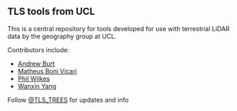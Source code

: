 ## TLS tools from UCL

This is a central repository for tools developed for use with terrestrial LiDAR data by the geography group at UCL.

Contributors include:

- [Andrew Burt](https://github.com/apburt)
- [Matheus Boni Vicari](https://github.com/mattbv)
- [Phil Wilkes](https://github.com/philwilkes)
- [Wanxin Yang](https://github.com/wanxinyang)

Follow [@TLS_TREES](https://twitter.com/TLS_TREES) for updates and info

<!--

**Here are some ideas to get you started:**

🙋‍♀️ A short introduction - what is your organization all about?
🌈 Contribution guidelines - how can the community get involved?
👩‍💻 Useful resources - where can the community find your docs? Is there anything else the community should know?
🍿 Fun facts - what does your team eat for breakfast?
🧙 Remember, you can do mighty things with the power of [Markdown](https://docs.github.com/github/writing-on-github/getting-started-with-writing-and-formatting-on-github/basic-writing-and-formatting-syntax)
-->
